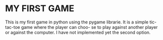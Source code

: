 # MY FIRST GAME
This is my first game in python using the pygame librarie.
It is a simple tic-tac-toe game where the player can choo-
se to play against another player or against the computer.
I have not implemented yet the second option.